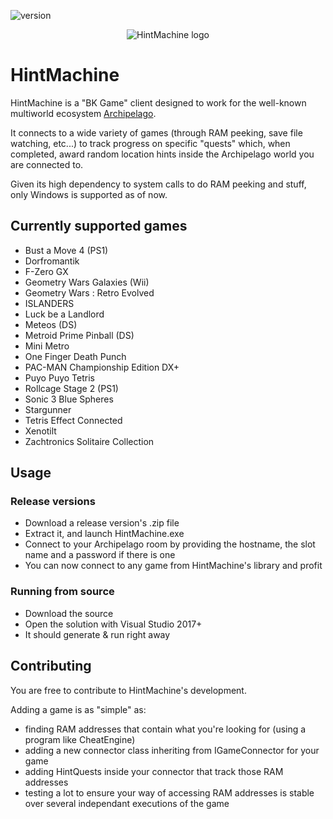 ![version](https://img.shields.io/badge/Version-1.0.5-blue)

<p align="center">
  <img src="https://github.com/CalDrac/hintMachine/blob/master/HintMachine/Assets/logo_small.png?raw=true" alt="HintMachine logo"/>
</p>

# HintMachine

HintMachine is a "BK Game" client designed to work for the well-known multiworld ecosystem [Archipelago](https://github.com/ArchipelagoMW/Archipelago).

It connects to a wide variety of games (through RAM peeking, save file watching, etc...) to track progress on specific "quests" which, when completed, award random location hints inside the Archipelago world you are connected to.

Given its high dependency to system calls to do RAM peeking and stuff, only Windows is supported as of now.

## Currently supported games

- Bust a Move 4 (PS1)
- Dorfromantik
- F-Zero GX
- Geometry Wars Galaxies (Wii)
- Geometry Wars : Retro Evolved
- ISLANDERS
- Luck be a Landlord
- Meteos (DS)
- Metroid Prime Pinball (DS)
- Mini Metro
- One Finger Death Punch
- PAC-MAN Championship Edition DX+
- Puyo Puyo Tetris
- Rollcage Stage 2 (PS1)
- Sonic 3 Blue Spheres
- Stargunner
- Tetris Effect Connected
- Xenotilt
- Zachtronics Solitaire Collection

## Usage

### Release versions 

- Download a release version's .zip file
- Extract it, and launch HintMachine.exe
- Connect to your Archipelago room by providing the hostname, the slot name and a password if there is one
- You can now connect to any game from HintMachine's library and profit

### Running from source 

- Download the source 
- Open the solution with Visual Studio 2017+
- It should generate & run right away

## Contributing

You are free to contribute to HintMachine's development.

Adding a game is as "simple" as:
- finding RAM addresses that contain what you're looking for (using a program like CheatEngine)
- adding a new connector class inheriting from IGameConnector for your game
- adding HintQuests inside your connector that track those RAM addresses
- testing a lot to ensure your way of accessing RAM addresses is stable over several independant executions of the game
